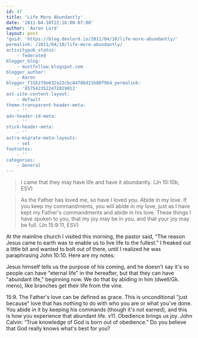 ```yaml
---
id: 47
title: 'Life More Abundantly'
date: '2011-04-10T22:16:00-07:00'
author: 'Aaron Lord'
layout: post
"guid: 'https://blog.devlord.io/2011/04/10/life-more-abundantly/'
permalink: /2011/04/10/life-more-abundantly/
activitypub_status:
    - federated
blogger_blog:
    - mustfollow.blogspot.com
blogger_author:
    - Aaron
blogger_f316279e632a22cbc8478bd21b80f9b4_permalink:
    - '8575423522472029012'
ast-site-content-layout:
    - default
theme-transparent-header-meta:
    - ''
adv-header-id-meta:
    - ''
stick-header-meta:
    - ''
astra-migrate-meta-layouts:
    - set
footnotes:
    - ''
categories:
    - General
---
```


<blockquote>I came that they may have life and have it abundantly. (Jn 10:10b, ESV)</blockquote>
<blockquote>As the Father has loved me, so have I loved you. Abide in my love. If you keep my commandments, you will abide in my love, just as I have kept my Father's commandments and abide in his love. These things I have spoken to you, that my joy may be in you, and that your joy may be full. (Jn 15:9:11, ESV)</blockquote>
At the mainline church I visited this morning, the pastor said, “The reason Jesus came to earth was to enable us to live life to the fullest.” I freaked out a little bit and wanted to bolt out of there, until I realized he was paraphrasing John 10:10. Here are my notes:

Jesus himself tells us the purpose of his coming, and he doesn't say it's so people can have "eternal life" in the hereafter, but that they can have "abundant life," beginning now. We do that by abiding in him (dwell/Gk. meno), like branches get their life from the vine.

15:9. The Father's love can be defined as grace. This is unconditional "just because" love that has nothing to do with who you are or what you've done. You abide in it by keeping his commands (though it's not earned), and this is how you experience that abundant life. v11. Obedience brings us joy. John Calvin: “True knowledge of God is born out of obedience.” Do you believe that God really knows what's best for you?
<div class="blogger-post-footer"></div>